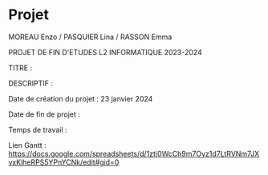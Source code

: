# Projet

MOREAU Enzo / PASQUIER Lina / RASSON Emma

PROJET DE FIN D'ETUDES L2 INFORMATIQUE 2023-2024

TITRE :

DESCRIPTIF :

Date de création du projet : 23 janvier 2024

Date de fin de projet :

Temps de travail :

Lien Gantt : https://docs.google.com/spreadsheets/d/1ztj0WcCh9m7Oyz1d7LtRVNm7JXvxKlheRPS5YPnYCNk/edit#gid=0
